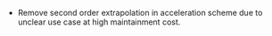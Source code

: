 * Remove second order extrapolation in acceleration scheme due to unclear use case at high maintainment cost.
